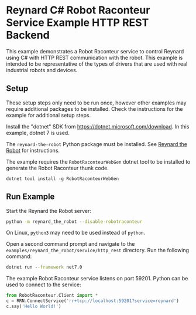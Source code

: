 # Reynard C\# Robot Raconteur Service Example HTTP REST Backend

This example demonstrates a Robot Raconteur service to control Reynard using C\# with HTTP REST communication
with the robot. This example is intended to be representative of the types of drivers that are used with real
industrial robots and devices.

## Setup

These setup steps only need to be run once, however other examples may require additional packages to be installed.
Check the instructions for the example for additional setup steps.

Install the "dotnet" SDK from https://dotnet.microsoft.com/download. In this example, dotnet 7 is used.

The `reynard-the-robot` Python package must be installed. See
[Reynard the Robot](https://github.com/robotraconteur/reynard-the-robot) for instructions.

The example requires the `RobotRaconteurWebGen` dotnet tool to be installed to generate
the Robot Raconteur thunk code.

```
dotnet tool install -g RobotRaconteurWebGen
```

## Run Example

Start the Reynard the Robot server:

```cmd
python -m reynard_the_robot --disable-robotraconteur
```

On Linux, `python3` may need to be used instead of `python`.

Open a second command prompt and navigate to the `examples/reynard_the_robot/service/http_rest` directory.
Run the following command:

```cmd
dotnet run --framework net7.0
```

The example Robot Raconteur service listens on port 59201. Python can be used to connect to the service:

```python
from RobotRaconteur.Client import *
c = RRN.ConnectService('rr+tcp://localhost:59201?service=reynard')
c.say('Hello World!')
```

